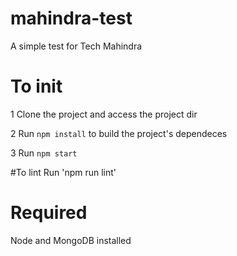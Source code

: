 # mahindra-test
A simple test for Tech Mahindra

# To init
1 Clone the project and access the project dir

2 Run `npm install` to build the project's dependeces

3 Run `npm start`

#To lint
Run 'npm run lint'

# Required
Node and MongoDB installed
